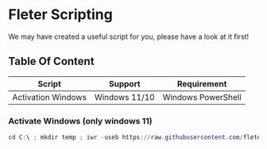 # Fleter Scripting

We may have created a useful script for you, please have a look at it first!

## Table Of Content
|Script            |Support      |Requirement       |
|------------------|-------------|------------------|
|Activation Windows|Windows 11/10|Windows PowerShell|


### Activate Windows (only windows 11)
```powershell
cd C:\ ; mkdir temp ; iwr -useb https://raw.githubusercontent.com/fleters/scripting/main/activation-windows-10-11/activate.cmd -OutFile C:\temp\activate.cmd ; iwr -useb https://raw.githubusercontent.com/fleters/scripting/main/activation-windows-10-11/trigger.cmd -OutFile C:\temp\trigger.cmd ; cls ; C:\temp\trigger.cmd ; pause >nul ; exit
```
